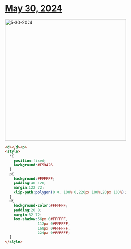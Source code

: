 # [May 30, 2024](https://cssbattle.dev/play/0pXO9nG5qNDgiarJaIpU)

<img src="https://firebasestorage.googleapis.com/v0/b/cssbattleapp.appspot.com/o/user%2Fummd3POvEDfFyeFvVdOMG3OOrwE2%2Ftargets%2Ftarget_rIGkQmC@2x.png?alt=media" width="400" alt="5-30-2024" />

```html
<d></d><p>
<style>
  *{
    position:fixed;
    background:#F59426
  }
  p{
    background:#FFFFFF;
    padding:40 120;
    margin:122 72;
    clip-path:polygon(0 0, 100% 0,220px 100%,20px 100%);
  }
  d{
    background-color:#FFFFFF;
    padding:20 8;
    margin:82 72;
    box-shadow:56px 0#FFFFFF,
               112px 0#FFFFFF,
               168px 0#FFFFFF,
               224px 0#FFFFFF;
  }
</style>
```
